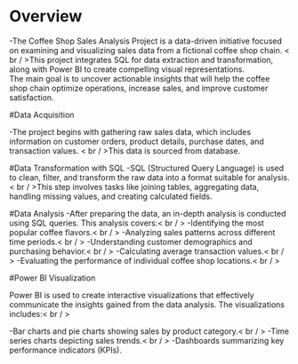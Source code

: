 # Overview

-The Coffee Shop Sales Analysis Project is a data-driven initiative focused on examining and visualizing sales data from a fictional coffee shop chain. < br / >This project integrates SQL for data extraction and transformation, along with Power BI to create compelling visual representations. <br/>The main goal is to uncover actionable insights that will help the coffee shop chain optimize operations, increase sales, and improve customer satisfaction.

#Data Acquisition

-The project begins with gathering raw sales data, which  includes information on customer orders, product details, purchase dates, and transaction values. < br / >This data is sourced from database.

#Data Transformation with SQL
-SQL (Structured Query Language) is used to clean, filter, and transform the raw data into a format suitable for analysis. < br / >This step involves tasks like joining tables, aggregating data, handling missing values, and creating calculated fields.

#Data Analysis
-After preparing the data, an in-depth analysis is conducted using SQL queries. This analysis covers:< br / >
-Identifying the most popular coffee flavors.< br / >
-Analyzing sales patterns across different time periods.< br / >
-Understanding customer demographics and purchasing behavior.< br / >
-Calculating average transaction values.< br / >
-Evaluating the performance of individual coffee shop locations.< br / >

#Power BI Visualization

Power BI is used to create interactive visualizations that effectively communicate the insights gained from the data analysis. The visualizations includes:< br / >

-Bar charts and pie charts showing sales by product category.< br / >
-Time series charts depicting sales trends.< br / >
-Dashboards summarizing key performance indicators (KPIs).
